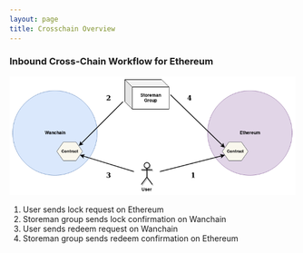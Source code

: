 ```yaml
---
layout: page
title: Crosschain Overview
---
```


### Inbound Cross-Chain Workflow for Ethereum

![Ethereum Inbound](/img/ethereum_inbound.png)

1. User sends lock request on Ethereum
2. Storeman group sends lock confirmation on Wanchain
3. User sends redeem request on Wanchain
4. Storeman group sends redeem confirmation on Ethereum
